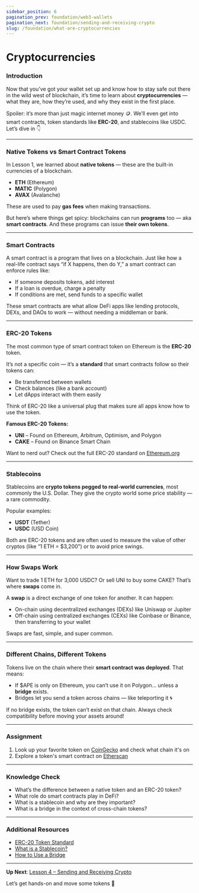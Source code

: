 ```yaml
---
sidebar_position: 6
pagination_prev: foundation/web3-wallets
pagination_next: foundation/sending-and-receiving-crypto
slug: /foundation/what-are-cryptocurrencies
---
```


# Cryptocurrencies

### Introduction

Now that you’ve got your wallet set up and know how to stay safe out there in the wild west of blockchain, it’s time to learn about **cryptocurrencies** — what they are, how they’re used, and why they exist in the first place.

Spoiler: it’s more than just magic internet money 🪙. We’ll even get into smart contracts, token standards like **ERC-20**, and stablecoins like USDC. Let’s dive in 👇

---

### Native Tokens vs Smart Contract Tokens

In Lesson 1, we learned about **native tokens** — these are the built-in currencies of a blockchain.

- **ETH** (Ethereum)
- **MATIC** (Polygon)
- **AVAX** (Avalanche)

These are used to pay **gas fees** when making transactions.

But here’s where things get spicy: blockchains can run **programs** too — aka **smart contracts**. And these programs can issue **their own tokens**.

---

### Smart Contracts

A smart contract is a program that lives on a blockchain. Just like how a real-life contract says “if X happens, then do Y,” a smart contract can enforce rules like:

- If someone deposits tokens, add interest
- If a loan is overdue, charge a penalty
- If conditions are met, send funds to a specific wallet

These smart contracts are what allow DeFi apps like lending protocols, DEXs, and DAOs to work — without needing a middleman or bank.

---

### ERC-20 Tokens

The most common type of smart contract token on Ethereum is the **ERC-20** token.

It’s not a specific coin — it’s a **standard** that smart contracts follow so their tokens can:

- Be transferred between wallets
- Check balances (like a bank account)
- Let dApps interact with them easily

Think of ERC-20 like a universal plug that makes sure all apps know how to use the token.

**Famous ERC-20 Tokens:**
- **UNI** – Found on Ethereum, Arbitrum, Optimism, and Polygon
- **CAKE** – Found on Binance Smart Chain

Want to nerd out? Check out the full ERC-20 standard on [Ethereum.org](https://ethereum.org/en/developers/docs/standards/tokens/erc-20/)

---

### Stablecoins

Stablecoins are **crypto tokens pegged to real-world currencies**, most commonly the U.S. Dollar. They give the crypto world some price stability — a rare commodity.

Popular examples:
- **USDT** (Tether)
- **USDC** (USD Coin)

Both are ERC-20 tokens and are often used to measure the value of other cryptos (like “1 ETH = $3,200”) or to avoid price swings.

---

### How Swaps Work

Want to trade 1 ETH for 3,000 USDC? Or sell UNI to buy some CAKE? That’s where **swaps** come in.

A **swap** is a direct exchange of one token for another. It can happen:

- On-chain using decentralized exchanges (DEXs) like Uniswap or Jupiter
- Off-chain using centralized exchanges (CEXs) like Coinbase or Binance, then transferring to your wallet

Swaps are fast, simple, and super common.

---

### Different Chains, Different Tokens

Tokens live on the chain where their **smart contract was deployed**. That means:

- If $APE is only on Ethereum, you can’t use it on Polygon… unless a **bridge** exists.
- Bridges let you send a token across chains — like teleporting it 🌀

If no bridge exists, the token can’t exist on that chain. Always check compatibility before moving your assets around!

---

### Assignment

<div class="lesson-content__panel" markdown="1">

1. Look up your favorite token on [CoinGecko](https://www.coingecko.com/) and check what chain it's on
2. Explore a token's smart contract on [Etherscan](https://etherscan.io/)

</div>

---

### Knowledge Check

- What’s the difference between a native token and an ERC-20 token?
- What role do smart contracts play in DeFi?
- What is a stablecoin and why are they important?
- What is a bridge in the context of cross-chain tokens?

---

### Additional Resources

- [ERC-20 Token Standard](https://ethereum.org/en/developers/docs/standards/tokens/erc-20/)
- [What is a Stablecoin?](https://www.coinbase.com/learn/crypto-basics/what-is-a-stablecoin)
- [How to Use a Bridge](https://academy.binance.com/en/articles/what-are-cross-chain-bridges-in-crypto)

---

**Up Next**: [Lesson 4 – Sending and Receiving Crypto](./sending-and-receiving-crypto.md)

Let’s get hands-on and move some tokens 🔁
